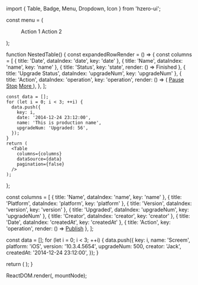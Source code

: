 import { Table, Badge, Menu, Dropdown, Icon } from 'hzero-ui';

const menu = (
  <Menu>
    <Menu.Item>
      Action 1
    </Menu.Item>
    <Menu.Item>
      Action 2
    </Menu.Item>
  </Menu>
);

function NestedTable() {
  const expandedRowRender = () => {
    const columns = [
      { title: 'Date', dataIndex: 'date', key: 'date' },
      { title: 'Name', dataIndex: 'name', key: 'name' },
      { title: 'Status', key: 'state', render: () => <span><Badge status="success" />Finished</span> },
      { title: 'Upgrade Status', dataIndex: 'upgradeNum', key: 'upgradeNum' },
      {
        title: 'Action',
        dataIndex: 'operation',
        key: 'operation',
        render: () => (
          <span className="table-operation">
            <a href="javascript:;">Pause</a>
            <a href="javascript:;">Stop</a>
            <Dropdown overlay={menu}>
              <a href="javascript:;">
                More <Icon type="down" />
              </a>
            </Dropdown>
          </span>
        ),
      },
    ];

    const data = [];
    for (let i = 0; i < 3; ++i) {
      data.push({
        key: i,
        date: '2014-12-24 23:12:00',
        name: 'This is production name',
        upgradeNum: 'Upgraded: 56',
      });
    }
    return (
      <Table
        columns={columns}
        dataSource={data}
        pagination={false}
      />
    );
  };

  const columns = [
    { title: 'Name', dataIndex: 'name', key: 'name' },
    { title: 'Platform', dataIndex: 'platform', key: 'platform' },
    { title: 'Version', dataIndex: 'version', key: 'version' },
    { title: 'Upgraded', dataIndex: 'upgradeNum', key: 'upgradeNum' },
    { title: 'Creator', dataIndex: 'creator', key: 'creator' },
    { title: 'Date', dataIndex: 'createdAt', key: 'createdAt' },
    { title: 'Action', key: 'operation', render: () => <a href="javascript:;">Publish</a> },
  ];

  const data = [];
  for (let i = 0; i < 3; ++i) {
    data.push({
      key: i,
      name: 'Screem',
      platform: 'iOS',
      version: '10.3.4.5654',
      upgradeNum: 500,
      creator: 'Jack',
      createdAt: '2014-12-24 23:12:00',
    });
  }

  return (
    <Table
      className="components-table-demo-nested"
      columns={columns}
      expandedRowRender={expandedRowRender}
      dataSource={data}
    />
  );
}

ReactDOM.render(<NestedTable />, mountNode);
